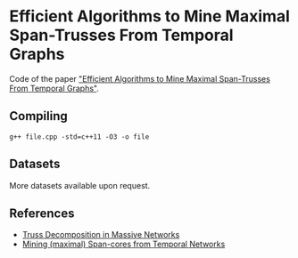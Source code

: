 # Efficient Algorithms to Mine Maximal Span-Trusses From Temporal Graphs

Code of the paper ["Efficient Algorithms to Mine Maximal Span-Trusses From Temporal Graphs"](https://arxiv.org/pdf/2009.01928.pdf).

## Compiling
`g++ file.cpp -std=c++11 -O3 -o file`

## Datasets
More datasets available upon request.

## References
* [Truss Decomposition in Massive Networks](https://github.com/cntswj/truss-decomposition)
* [Mining (maximal) Span-cores from Temporal Networks ](https://github.com/egalimberti/span_cores)
